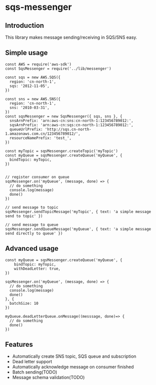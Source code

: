sqs-messenger
===

## Introduction
This library makes message sending/receiving in SQS/SNS easy.

## Simple usage
```
const AWS = require('aws-sdk')
const SqsMessenger = require('../lib/messenger')

const sqs = new AWS.SQS({
  region: 'cn-north-1',
  sqs: '2012-11-05',
})

const sns = new AWS.SNS({
  region: 'cn-north-1',
  sns: '2010-03-31',
})
const sqsMessenger = new SqsMessenger({ sqs, sns }, {
  snsArnPrefix: 'arn:aws-cn:sns:cn-north-1:123456789012:',
  sqsArnPrefix: 'arn:aws-cn:sqs:cn-north-1:123456789012:',
  queueUrlPrefix: 'http://sqs.cn-north-1.amazonaws.com.cn/123456789012/',
  resourceNamePrefix: 'test_',
})

const myTopic = sqsMessenger.createTopic('myTopic')
const myQueue = sqsMessenger.createQueue('myQueue', {
  bindTopic: myTopic,
})


// register consumer on queue
sqsMessenger.on('myQueue', (message, done) => {
  // do something
  console.log(message)
  done()
})

// send message to topic
sqsMessenger.sendTopicMessage('myTopic', { text: 'a simple message send to topic' })

// send message to queue
sqsMessenger.sendQueueMessage('myQueue', { text: 'a simple message send directly to queue' })
```

## Advanced usage
```
const myQueue = sqsMessenger.createQueue('myQueue', {
    bindTopic: myTopic,
    withDeadLetter: true,
})

sqsMessenger.on('myQueue', (message, done) => {
  // do something
  console.log(message)
  done()
}, {
  batchSize: 10
})

myQueue.deadLetterQueue.onMessage((messsage, done)=> {
  // do something
  done()
})

```

## Features
 - Automatically create SNS topic, SQS queue and subscription
 - Dead letter support
 - Automatically acknowledge message on consumer finished
 - Batch sending(TODO)
 - Message schema validation(TODO)
